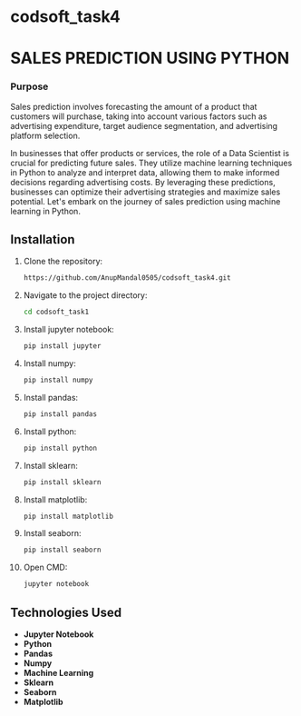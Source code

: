 # codsoft_task4

# SALES PREDICTION USING PYTHON


### Purpose
Sales prediction involves forecasting the amount of a product that
customers will purchase, taking into account various factors such as
advertising expenditure, target audience segmentation, and
advertising platform selection.

In businesses that offer products or services, the role of a Data
Scientist is crucial for predicting future sales. They utilize machine
learning techniques in Python to analyze and interpret data, allowing
them to make informed decisions regarding advertising costs. By
leveraging these predictions, businesses can optimize their
advertising strategies and maximize sales potential. Let's embark on the journey of sales prediction using machine learning in Python.


## Installation

1. Clone the repository:

    ```bash
    https://github.com/AnupMandal0505/codsoft_task4.git
    ```

2. Navigate to the project directory:

    ```bash
    cd codsoft_task1
    ```

3. Install jupyter notebook:

    ```bash
   pip install jupyter
    ```


4. Install numpy:

    ```bash
   pip install numpy
    ```

5. Install pandas:

    ```bash
   pip install pandas
    ```

6. Install python:

    ```bash
   pip install python
    ```


7. Install sklearn:

    ```bash
   pip install sklearn
    ```

8. Install matplotlib:

    ```bash
   pip install matplotlib
    ```

9. Install seaborn:

    ```bash
   pip install seaborn
    ```
    
9. Open CMD:

    ```bash
   jupyter notebook
    ```


## Technologies Used

- **Jupyter Notebook**
- **Python**
- **Pandas**
- **Numpy**
- **Machine Learning**
- **Sklearn**
- **Seaborn**
- **Matplotlib**


